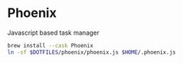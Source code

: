 # Phoenix
Javascript based task manager

```bash
brew install --cask Phoenix
ln -sf $DOTFILES/phoenix/phoenix.js $HOME/.phoenix.js
```
